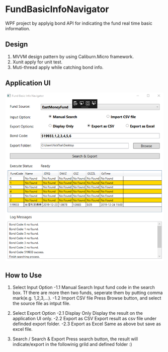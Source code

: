 # FundBasicInfoNavigator
WPF project by applyig bond API for indicating the fund real time basic information.

## Design
1. MVVM design pattern by using Caliburn.Micro framework.
2. Xunit apply for unit test.
3. Muti-thread apply while catching bond info.

## Application UI

![image](https://github.com/TheNickDeveloper/FundBasicInfoNavigator/blob/master/image/ApplicationUI.png)

## How to Use
1. Select Input Option
  -1.1 Manual Search
    Input fund code in the search box. Tf there are more then two funds, seperate them by putting comma mark(e.g. 1,2,3,...).
  -1.2 Import CSV file
    Press Browse button, and select the source file as intput file.
    
2. Select Export Option
  -2.1 Display Only
    Display the result on the application UI only.
  -2.2 Export as CSV
    Export result as csv file under definded export folder.
  -2.3 Export as Excel
    Same as above but save as excel file.
  
3. Search / Search & Export
  Press search button, the result will indicate/export in the followinig grild and defined folder :)
